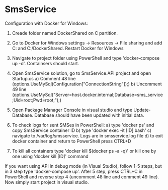 # SmsService

Configuration with Docker for Windows:

1. Creade folder named DockerShared on C partition.
2. Go to Docker for Windows settings -> Resources -> File sharing and add C: and C:/DockerShared. Restart Docker for Windows
3. Navigate to project folder using PowerShell and type 'docker-compose up -d'. Containsers should start.
4. Open SmsService solution, go to SmsService.API project and open Startup.cs 
	a) Comment 48 line (options.UseMySql(Configuration["ConnectionString"]);)
	b) Uncomment 49 line (options.UseMySql("Server=host.docker.internal;Database=sms_service;Uid=root;Pwd=root;");)
5. Open Package Manager Console in visual studio and type Update-Database. Database should have been updated with initial data.
6. To check logs for sent SMSes in PowerShell:
	a) type 'docker ps' and copy SmsService container ID
	b) type 'docker exec -it [ID] bash'
	c) navigate to /var/log/smsservice. Logs are in smsservice.log file
	d) to exit docker container and return to PowerShell press CTRL+D
	
7. To kill all containers type 'docker kill $(docker ps -a -q)' or kill one by one using 'docker kill [ID]' command


If you want using API in debug mode (in Visual Studio), follow 1-5 steps, but in 3 step type 'docker-compose up'. After 5 step, press CTRL+C in PowerShell and reverse step 4 (uncomment 48 line and comment 49 line). Now simply start project in visual studio.

